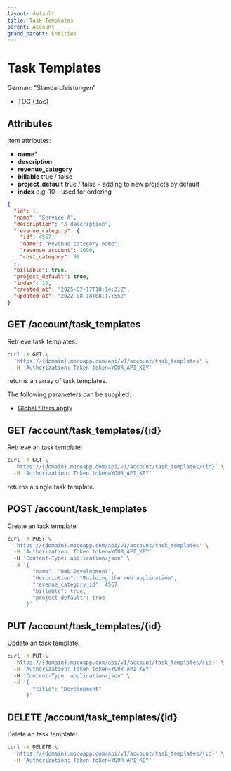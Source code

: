 ```yaml
---
layout: default
title: Task Templates
parent: Account
grand_parent: Entities
---
```


# Task Templates

German: "Standardleistungen"

- TOC
{:toc}

## Attributes

Item attributes:

- **name***
- **description**
- **revenue_category**
- **billable** true / false
- **project_default** true / false - adding to new projects by default
- **index** e.g. 10 - used for ordering

```json
{
  "id": 1,
  "name": "Service A",
  "description": "A description",
  "revenue_category": {
    "id": 4567,
    "name": "Revenue category name",
    "revenue_account": 1000,
    "cost_category": 99
  },
  "billable": true,
  "project_default": true,
  "index": 10,
  "created_at": "2025-07-17T18:14:31Z",
  "updated_at": "2022-08-18T08:17:55Z"
}
```

## GET /account/task_templates

Retrieve task templates:

```bash
curl -X GET \
  'https://{domain}.mocoapp.com/api/v1/account/task_templates' \
  -H 'Authorization: Token token=YOUR_API_KEY'
```

returns an array of task templates.

The following parameters can be supplied:

- [Global filters apply](../../entities#global-filters)

## GET /account/task_templates/{id}

Retrieve an task template:

```bash
curl -X GET \
  'https://{domain}.mocoapp.com/api/v1/account/task_templates/{id}' \
  -H 'Authorization: Token token=YOUR_API_KEY'
```

returns a single task template.

## POST /account/task_templates

Create an task template:

```bash
curl -X POST \
  'https://{domain}.mocoapp.com/api/v1/account/task_templates' \
  -H 'Authorization: Token token=YOUR_API_KEY'
  -H 'Content-Type: application/json' \
  -d '{
        "name": "Web Development",
        "description": "Building the web application",
        "revenue_category_id": 4567,
        "billable": true,
        "project_default": true
      }'
```

## PUT /account/task_templates/{id}

Update an task template:

```bash
curl -X PUT \
  'https://{domain}.mocoapp.com/api/v1/account/task_templates/{id}' \
  -H 'Authorization: Token token=YOUR_API_KEY'
  -H 'Content-Type: application/json' \
  -d '{
        "title": "Development"
      }'
```

## DELETE /account/task_templates/{id}

Delete an task template:

```bash
curl -X DELETE \
  'https://{domain}.mocoapp.com/api/v1/account/task_templates/{id}' \
  -H 'Authorization: Token token=YOUR_API_KEY'
```
